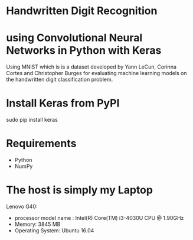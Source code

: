 #        Handwritten Digit Recognition
# using Convolutional Neural Networks in Python with Keras
Using MNIST which is is a dataset developed by Yann LeCun, Corinna Cortes and Christopher Burges for evaluating machine learning models on the handwritten digit classification problem.

# Install Keras from PyPI
sudo pip install keras

# Requirements
- Python
- NumPy


# The host is simply my Laptop
Lenovo G40: 
- processor model name : Intel(R) Core(TM) i3-4030U CPU @ 1.90GHz
- Memory: 3845 MB
- Operating System: Ubuntu 16.04
